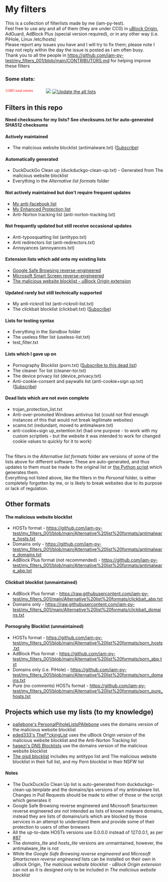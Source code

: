 # My filters
This is a collection of filterlists made by me (iam-py-test).<br>
Feel free to use any and all of them (they are under CC0) in [uBlock Origin](https://github.com/gorhill/uBlock), AdGuard, AdBlock Plus (special version required), or in any other way (i.e. PiHole, Linux /etc/hosts) <br/>
Please report any issues you have and I will try to fix them; please note I may not reply within the day the issue is posted as I am often busy.<br>
Thank you to all the people in https://github.com/iam-py-test/my_filters_001/blob/main/CONTRIBUTORS.md for helping improve these filters<br>

### Some stats: 
<a href="https://github.com/iam-py-test/my_filters_001/blob/main/stats.md"><img src="https://raw.githubusercontent.com/iam-py-test/my_filters_001/main/totalentries.svg" width='130' height="20"></a><img src="https://img.shields.io/github/last-commit/iam-py-test/my_filters_001"> [![Update the alt lists](https://github.com/iam-py-test/my_filters_001/actions/workflows/test_commiter.yml/badge.svg)](https://github.com/iam-py-test/my_filters_001/actions/workflows/test_commiter.yml)

## Filters in this repo

**Need checksums for my lists? See checksums.txt for auto-generated SHA512 checksums**


#### Actively maintained
- The malicious website blocklist (antimalware.txt) ([Subscribe](https://iam-py-test.github.io/add_list.html?id=2))

#### Automatically generated
- DuckDuckGo Clean up (duckduckgo-clean-up.txt) - Generated from The malicious website blocklist
- Everything in the _Alternative list formats_ folder


#### Not actively maintained but don't require frequent updates
- [My anti-facebook list](https://github.com/iam-py-test/my_filters_001/blob/main/special_lists/antifacebook.txt)
- [My Enhanced Protection list](https://github.com/iam-py-test/my_filters_001/blob/main/enhanced_protection.txt)
- Anti-Norton tracking list (anti-norton-tracking.txt)


#### Not frequently updated but still receive occasional updates
- Anti-typosquatting list (antitypo.txt)
- Anti redirectors list (anti-redirectors.txt)
- Annoyances (annoyances.txt)

#### Extension lists which add onto my existing lists
- [Google Safe Browsing reverse-engineered](https://github.com/iam-py-test/my_filters_001/blob/main/special_lists/google-safe-browsing-reverse-engineered.txt)
- [Microsoft Smart Screen reverse-engineered](https://github.com/iam-py-test/my_filters_001/blob/main/special_lists/microsoft-smart-screen-reverse-engineered.txt)
- [The malicious website blocklist - uBlock Origin extension](https://github.com/iam-py-test/my_filters_001/blob/main/special_lists/anti-malware-ubo-extension.txt)

#### Updated rarely but still technically supported
- My anti-rickroll list (anti-rickroll-list.txt)
- The clickbait blocklist (clickbait.txt) ([Subscribe](https://iam-py-test.github.io/add_list.html?id=4))


#### Lists for testing syntax
- Everything in the _Sandbox_ folder
- The useless filter list (useless-list.txt)
- test_filter.txt

#### Lists which I gave up on
- Pornography Blocklist (porn.txt) ([Subscribe to this dead list](https://iam-py-test.github.io/add_list.html?id=1))
- The cleaner Tor list (cleaner-tor.txt)
- The device privacy list (device_privacy.txt)
- Anti-cookie-consent and paywalls list (anti-cookie+sign up.txt) ([Subscribe](https://iam-py-test.github.io/add_list.html?id=3))


#### Dead lists which are not even complete
- trojan_protection_list.txt
- Anti-over-promoted Windows antivirus list (could not find enough instances of this that would not break legitimate websites)
- scams.txt (redundant, moved to antimalware.txt)
- anti-cookie+sign up_extention.txt (had one purpose - to work with my custom scriptlets - but the website it was intended to work for changed cookie values to quickly for it to work)

<br>The filters in the _Alternative list formats_ folder are versions of some of the lists above for different software. These are auto-generated, and thus updates to them must be made to the original list or [the Python script](https://github.com/iam-py-test/my_filters_001/blob/main/update.py) which generates them.<br>
Everything not listed above, like the filters in the _Personal_ folder, is either completely forgotten by me, or is likely to break websites due to its purpose or lack of regulation. <br>


## Other formats

#### The malicious website blocklist
- HOSTs format - https://github.com/iam-py-test/my_filters_001/blob/main/Alternative%20list%20formats/antimalware_hosts.txt
- Domains only - https://github.com/iam-py-test/my_filters_001/blob/main/Alternative%20list%20formats/antimalware_domains.txt
- AdBlock Plus format (not recommended) - https://github.com/iam-py-test/my_filters_001/blob/main/Alternative%20list%20formats/antimalware_abp.txt
#### Clickbait blocklist (unmaintained)
- AdBlock Plus format - https://raw.githubusercontent.com/iam-py-test/my_filters_001/main/Alternative%20list%20formats/clickbait_abp.txt
- Domains only - https://raw.githubusercontent.com/iam-py-test/my_filters_001/main/Alternative%20list%20formats/clickbait_domains.txt
#### Pornograhy Blocklist (unmaintained)
- HOSTs format - https://github.com/iam-py-test/my_filters_001/blob/main/Alternative%20list%20formats/porn_hosts.txt
- AdBlock Plus format - https://github.com/iam-py-test/my_filters_001/blob/main/Alternative%20list%20formats/porn_abp.txt
- Domains only (i.e. PiHole) - https://github.com/iam-py-test/my_filters_001/blob/main/Alternative%20list%20formats/porn_domains.txt
- Pure (no comments) HOSTs format - https://github.com/iam-py-test/my_filters_001/blob/main/Alternative%20list%20formats/porn_pure_hosts.txt

## Projects which use my lists (to my knowledge) 
- [pallebone's PersonalPiholeListsPAllebone](https://github.com/pallebone/PersonalPiholeListsPAllebone) uses the domains version of the malicious website blocklist
- [eded333's TheF\*ckingList](https://github.com/eded333/TheFuckingList) uses the uBlock Origin version of the malicious website blocklist and the Anti-Norton Tracking list
- [hagezi's DNS Blocklists](https://github.com/hagezi/dns-blocklists) use the domains version of the malicious website blocklist
- [The oisd blocklist](https://oisd.nl) includes my antitypo list and The malicious website blocklist in their full list, and my Porn blocklist in their NSFW list


#### Notes
- The DuckDuckGo Clean Up list is auto-generated from duckduckgo-clean-up.template and the domains/ips versions of my antimalware list. Changes in Pull Requests should be made to either of those or the script which generates it
- Google Safe Browsing reverse engineered and Microsoft Smartscreen reverse engineered _are not_ intended as lists of known malware domains, instead they are lists of domains/urls which are blocked by those services in an attempt to understand them and provide some of their protection to users of other browsers
- All the up-to-date HOSTs versions use 0.0.0.0 instead of 127.0.0.1, as per [#87](https://github.com/iam-py-test/my_filters_001/issues/87)
- The _domains_lite_ and _hosts_lite_ versions are unmaintained, however, the antimalware_lite is not
- While the _Google Safe Browsing reverse engineered_ and _Microsoft Smartscreen reverse engineered_ lists can be installed on their own in uBlock Origin, _The malicious website blocklist - uBlock Origin extension_ can not as it is designed only to be included in _The malicious website blocklist_
